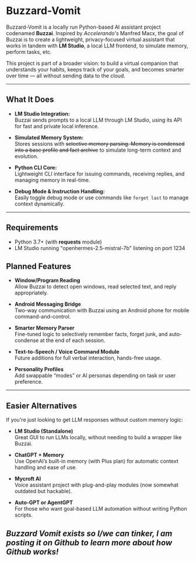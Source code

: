 # Buzzard-Vomit

Buzzard-Vomit is a locally run Python-based AI assistant project codenamed **Buzzai**. Inspired by *Accelerando's* Manfred Macx, the goal of Buzzai is to create a lightweight, privacy-focused virtual assistant that works in tandem with **LM Studio**, a local LLM frontend, to simulate memory, perform tasks, etc.

This project is part of a broader vision: to build a virtual companion that understands your habits, keeps track of your goals, and becomes smarter over time — all without sending data to the cloud. 

---

## What It Does

- **LM Studio Integration:**  
  Buzzai sends prompts to a local LLM through LM Studio, using its API for fast and private local inference.

- **Simulated Memory System:**  
  Stores sessions with ~~selective memory parsing. Memory is condensed into a base profile and fact archive~~ to simulate long-term context and evolution.

- **Python CLI Core:**  
  Lightweight CLI interface for issuing commands, receiving replies, and managing memory in real-time.

- **Debug Mode & Instruction Handling:**  
  Easily toggle debug mode or use commands like `forget last` to manage context dynamically.

---
## Requirements
- Python 3.7+ (with **requests** module)
- LM Studio running "openhermes-2.5-mistral-7b" listening on port 1234
##  Planned Features

-  **Window/Program Reading**  
  Allow Buzzai to detect open windows, read selected text, and reply appropriately.

-  **Android Messaging Bridge**  
  Two-way communication with Buzzai using an Android phone for mobile command-and-control.

-  **Smarter Memory Parser**  
  Fine-tuned logic to selectively remember facts, forget junk, and auto-condense at the end of each session.

-  **Text-to-Speech / Voice Command Module**  
  Future additions for full verbal interaction, hands-free usage.

-  **Personality Profiles**  
  Add swappable “modes” or AI personas depending on task or user preference.

---

##  Easier Alternatives

If you're just looking to get LLM responses without custom memory logic:

- **LM Studio (Standalone)**  
  Great GUI to run LLMs locally, without needing to build a wrapper like Buzzai.

- **ChatGPT + Memory**  
  Use OpenAI’s built-in memory (with Plus plan) for automatic context handling and ease of use.

- **Mycroft AI**  
  Voice assistant project with plug-and-play modules (now somewhat outdated but hackable).

- **Auto-GPT or AgentGPT**  
  For those who want goal-based LLM automation without writing Python scripts.

## *Buzzard Vomit exists so I/we can tinker, I am posting it on Github to learn more about how Github works!*

